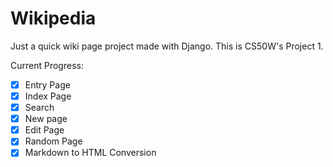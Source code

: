 # Wikipedia

Just a quick wiki page project made with Django. This is CS50W's Project 1.

Current Progress:
- [X] Entry Page
- [X] Index Page
- [X] Search
- [X] New page
- [X] Edit Page
- [X] Random Page
- [X] Markdown to HTML Conversion
